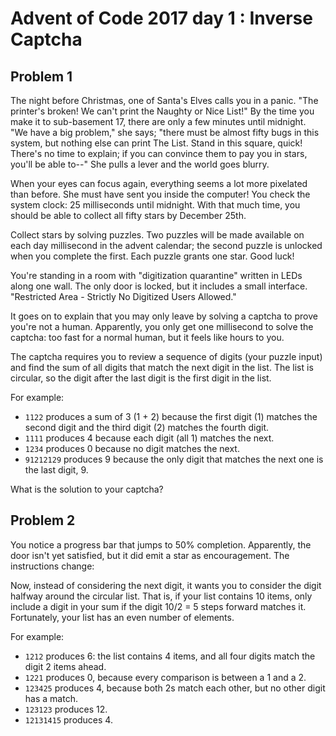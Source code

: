 # Advent of Code 2017 day 1 : Inverse Captcha

## Problem 1

The night before Christmas, one of Santa's Elves calls you in a panic. "The printer's broken! We can't print the Naughty or Nice List!" By the time you make it to sub-basement 17, there are only a few minutes until midnight. "We have a big problem," she says; "there must be almost fifty bugs in this system, but nothing else can print The List. Stand in this square, quick! There's no time to explain; if you can convince them to pay you in stars, you'll be able to--" She pulls a lever and the world goes blurry.

When your eyes can focus again, everything seems a lot more pixelated than before. She must have sent you inside the computer! You check the system clock: 25 milliseconds until midnight. With that much time, you should be able to collect all fifty stars by December 25th.

Collect stars by solving puzzles. Two puzzles will be made available on each day millisecond in the advent calendar; the second puzzle is unlocked when you complete the first. Each puzzle grants one star. Good luck!

You're standing in a room with "digitization quarantine" written in LEDs along one wall. The only door is locked, but it includes a small interface. "Restricted Area - Strictly No Digitized Users Allowed."

It goes on to explain that you may only leave by solving a captcha to prove you're not a human. Apparently, you only get one millisecond to solve the captcha: too fast for a normal human, but it feels like hours to you.

The captcha requires you to review a sequence of digits (your puzzle input) and find the sum of all digits that match the next digit in the list. The list is circular, so the digit after the last digit is the first digit in the list.

For example:

- `1122` produces a sum of 3 (1 + 2) because the first digit (1) matches the second digit and the third digit (2) matches the fourth digit.
- `1111` produces 4 because each digit (all 1) matches the next.
- `1234` produces 0 because no digit matches the next.
- `91212129` produces 9 because the only digit that matches the next one is the last digit, 9.

What is the solution to your captcha?

## Problem 2

You notice a progress bar that jumps to 50% completion. Apparently, the door isn't yet satisfied, but it did emit a star as encouragement. The instructions change:

Now, instead of considering the next digit, it wants you to consider the digit halfway around the circular list. That is, if your list contains 10 items, only include a digit in your sum if the digit 10/2 = 5 steps forward matches it. Fortunately, your list has an even number of elements.

For example:

- `1212` produces 6: the list contains 4 items, and all four digits match the digit 2 items ahead.
- `1221` produces 0, because every comparison is between a 1 and a 2.
- `123425` produces 4, because both 2s match each other, but no other digit has a match.
- `123123` produces 12.
- `12131415` produces 4.
